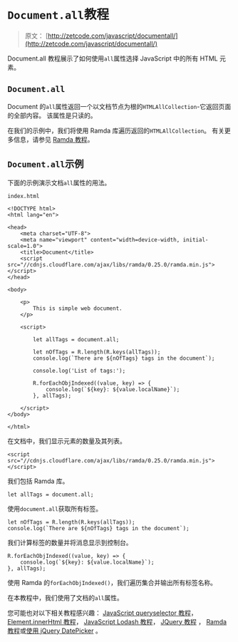# `Document.all`教程

> 原文： [http://zetcode.com/javascript/documentall/](http://zetcode.com/javascript/documentall/)

Document.all 教程展示了如何使用`all`属性选择 JavaScript 中的所有 HTML 元素。

## `Document.all`

Document 的`all`属性返回一个以文档节点为根的`HTMLAllCollection`-它返回页面的全部内容。 该属性是只读的。

在我们的示例中，我们将使用 Ramda 库遍历返回的`HTMLAllCollection`。 有关更多信息，请参见 [Ramda 教程](/javascript/ramda/)。

## `Document.all`示例

下面的示例演示文档`all`属性的用法。

`index.html`

```
<!DOCTYPE html>
<html lang="en">

<head>
    <meta charset="UTF-8">
    <meta name="viewport" content="width=device-width, initial-scale=1.0">
    <title>Document</title>
    <script src="//cdnjs.cloudflare.com/ajax/libs/ramda/0.25.0/ramda.min.js"></script>
</head>

<body>

    <p>
        This is simple web document.
    </p>

    <script>

        let allTags = document.all;

        let nOfTags = R.length(R.keys(allTags));
        console.log(`There are ${nOfTags} tags in the document`);

        console.log('List of tags:');

        R.forEachObjIndexed((value, key) => {
            console.log(`${key}: ${value.localName}`);
        }, allTags);

    </script>
</body>

</html>

```

在文档中，我们显示元素的数量及其列表。

```
<script src="//cdnjs.cloudflare.com/ajax/libs/ramda/0.25.0/ramda.min.js"></script>

```

我们包括 Ramda 库。

```
let allTags = document.all;

```

使用`document.all`获取所有标签。

```
let nOfTags = R.length(R.keys(allTags));
console.log(`There are ${nOfTags} tags in the document`);

```

我们计算标签的数量并将消息显示到控制台。

```
R.forEachObjIndexed((value, key) => {
    console.log(`${key}: ${value.localName}`);
}, allTags);

```

使用 Ramda 的`forEachObjIndexed()`，我们遍历集合并输出所有标签名称。

在本教程中，我们使用了文档的`all`属性。

您可能也对以下相关教程感兴趣： [JavaScript queryselector 教程](/javascript/queryselector/)， [Element.innerHtml 教程](/dom/innerhtml/)， [JavaScript Lodash 教程](/javascript/lodash/)， [JQuery 教程](/web/jquery/) ， [Ramda 教程](/javascript/ramda/)或[使用 jQuery DatePicker](/articles/jquerydatepicker/) 。